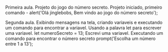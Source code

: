 Primeira aula.
Projeto do jogo do número secreto.
Projeto iniciado, primeiro comando  -  alert('Olá jinglebobs, Bem vindo ao jogo do número secreto');

Segunda aula.
Exibindo mensagens na tela, criando variaveis e executando um comando para encontrar a variavel.
Usando a palavra let para escrever uma variavel.
let numeroSecreto = 13;
Escrevi uma variavel.
Executando um comando para encontrar o número secreto
prompt('Escolha um número entre 1 a 13');
